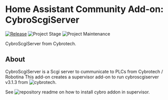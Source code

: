 # Home Assistant Community Add-on: CybroScgiServer

[![Release][release-shield]][release] ![Project Stage][project-stage-shield] ![Project Maintenance][maintenance-shield]

CybroScgiServer from Cybrotech.

## About

CybroScgiServer is a Scgi server to cummunicate to PLCs from Cybrotech / Robotina
This add-on creates a supervisor add-on to run
cybroscgiserver v3.1.3 from ![cybrotech][cybrotech].

See ![repository readme][addon-repo-install] on how to install cybro addon in supervisor.

[maintenance-shield]: https://img.shields.io/maintenance/yes/2024.svg
[project-stage-shield]: https://img.shields.io/badge/project%20stage-production%20ready-brightgreen.svg
[release-shield]: https://img.shields.io/badge/version-v0.2.3-blue.svg
[release]: https://github.com/killer0071234/hassio-cybroscgiserver/tree/v0.2.3
[addon-repo-install]: https://github.com/killer0071234/ha-addon-repository#installation
[cybrotech]: https://cybrotech.com/